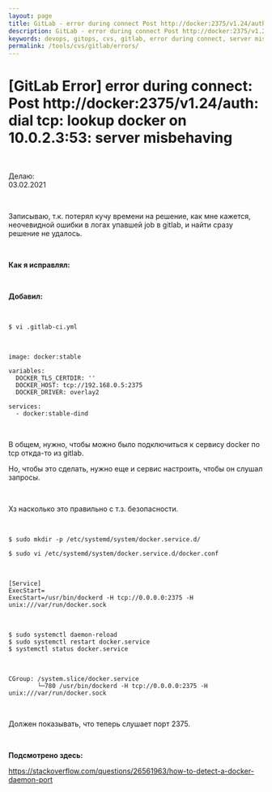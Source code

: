 ```yaml
---
layout: page
title: GitLab - error during connect Post http://docker:2375/v1.24/auth dial tcp lookup docker on 10.0.2.3:53 server misbehaving
description: GitLab - error during connect Post http://docker:2375/v1.24/auth dial tcp lookup docker on 10.0.2.3:53 server misbehaving
keywords: devops, gitops, cvs, gitlab, error during connect, server misbehaving
permalink: /tools/cvs/gitlab/errors/
---
```


# [GitLab Error] error during connect: Post http://docker:2375/v1.24/auth: dial tcp: lookup docker on 10.0.2.3:53: server misbehaving

<br/>

Делаю:  
03.02.2021

<br/>

Записываю, т.к. потерял кучу времени на решение, как мне кажется, неочевидной ошибки в логах упавшей job в gitlab, и найти сразу решение не удалось.

<br/>

**Как я исправлял:**

<br/>

**Добавил:**

<br/>

```
$ vi .gitlab-ci.yml
```

<br/>

```
image: docker:stable

variables:
  DOCKER_TLS_CERTDIR: ''
  DOCKER_HOST: tcp://192.168.0.5:2375
  DOCKER_DRIVER: overlay2

services:
  - docker:stable-dind
```

<br/>

В общем, нужно, чтобы можно было подключиться к сервису docker по tcp откда-то из gitlab.

Но, чтобы это сделать, нужно еще и сервис настроить, чтобы он слушал запросы.

<br/>

Хз насколько это правильно с т.з. безопасности.

<br/>

```
$ sudo mkdir -p /etc/systemd/system/docker.service.d/

$ sudo vi /etc/systemd/system/docker.service.d/docker.conf

```

<br/>

```
[Service]
ExecStart=
ExecStart=/usr/bin/dockerd -H tcp://0.0.0.0:2375 -H unix:///var/run/docker.sock
```

<br/>

    $ sudo systemctl daemon-reload
    $ sudo systemctl restart docker.service
    $ systemctl status docker.service

<br/>

```
CGroup: /system.slice/docker.service
        └─780 /usr/bin/dockerd -H tcp://0.0.0.0:2375 -H unix:///var/run/docker.sock
```

<br/>

Должен показывать, что теперь слушает порт 2375.

<br/>

**Подсмотрено здесь:**

https://stackoverflow.com/questions/26561963/how-to-detect-a-docker-daemon-port
